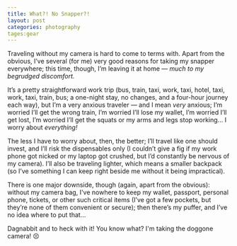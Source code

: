 ```yaml
---
title: What?! No Snapper?!
layout: post
categories: photography
tages:gear
---
```


Traveling without my camera is hard to come to terms with. Apart from the obvious, I’ve several (for me) very good reasons for taking my snapper everywhere; this time, though, I’m leaving it at home — <i>much to my begrudged discomfort.</i>

It’s a pretty straightforward work trip (bus, train, taxi, work, taxi, hotel, taxi, work, taxi, train, bus; a one-night stay, no changes, and a four-hour journey each way), but I’m a very anxious traveler — and I mean <i>very</i> anxious; I’m worried I’ll get the wrong train, I’m worried I’ll lose my wallet, I’m worried I’ll get lost, I’m worried I’ll get the squats or my arms and legs stop working... I worry about <i>everything!</i>

The less I have to worry about, then, the better; I’ll travel like one should invest, and I’ll risk the dispensables only (I couldn’t give a fig if my work phone got nicked or my laptop got crushed, but I’d constantly be nervous of my camera). I’ll also be traveling lighter, which means a smaller backpack (so I’ve something I can keep right beside me without it being impractical). 

There is one major downside, though (again, apart from the obvious): without my camera bag, I've nowhere to keep my wallet, passport, personal phone, tickets, or other such critical items (I’ve got a few pockets, but they’re none of them convenient or secure); then there’s my puffer, and I’ve no idea where to put that... 

Dagnabbit and to heck with it! You know what? I'm taking the doggone camera! 😣




